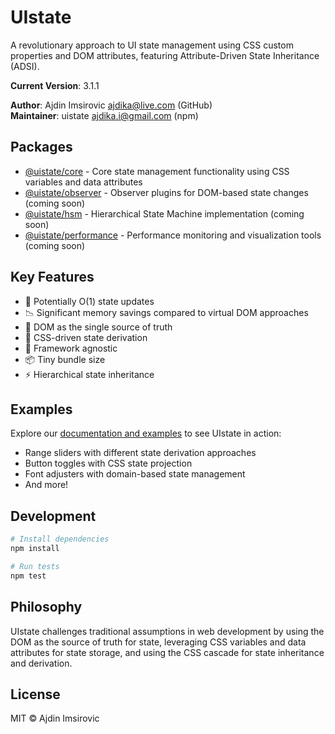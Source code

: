 # UIstate

A revolutionary approach to UI state management using CSS custom properties and DOM attributes, featuring Attribute-Driven State Inheritance (ADSI).

**Current Version**: 3.1.1

**Author**: Ajdin Imsirovic <ajdika@live.com> (GitHub)  
**Maintainer**: uistate <ajdika.i@gmail.com> (npm)

## Packages

- [@uistate/core](./packages/core) - Core state management functionality using CSS variables and data attributes
- [@uistate/observer](./packages/observer) - Observer plugins for DOM-based state changes (coming soon)
- [@uistate/hsm](./packages/hsm) - Hierarchical State Machine implementation (coming soon)
- [@uistate/performance](./packages/performance) - Performance monitoring and visualization tools (coming soon)

## Key Features

- 🚀 Potentially O(1) state updates
- 📉 Significant memory savings compared to virtual DOM approaches
- 🎯 DOM as the single source of truth
- 🔄 CSS-driven state derivation
- 🎨 Framework agnostic
- 📦 Tiny bundle size
- ⚡ Hierarchical state inheritance

## Examples

Explore our [documentation and examples](./docs/index.html) to see UIstate in action:

- Range sliders with different state derivation approaches
- Button toggles with CSS state projection
- Font adjusters with domain-based state management
- And more!

## Development

```bash
# Install dependencies
npm install

# Run tests
npm test
```

## Philosophy

UIstate challenges traditional assumptions in web development by using the DOM as the source of truth for state, leveraging CSS variables and data attributes for state storage, and using the CSS cascade for state inheritance and derivation.

## License

MIT © Ajdin Imsirovic
